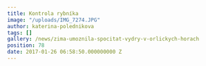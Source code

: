 ```yaml
---
title: Kontrola rybníka
image: "/uploads/IMG_7274.JPG"
author: katerina-polednikova
tags: []
gallery: /news/zima-umoznila-spocitat-vydry-v-orlickych-horach
position: 78
date: 2017-01-26 06:58:50.000000000 Z
---
```

